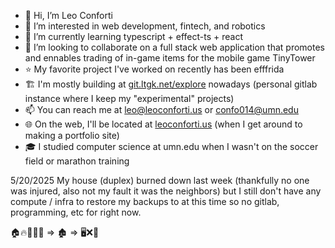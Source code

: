 - 👋 Hi, I’m Leo Conforti
- 👀 I’m interested in web development, fintech, and robotics
- 🌱 I’m currently learning typescript + effect-ts + react
- 💞️ I’m looking to collaborate on a full stack web application that promotes and ennables trading of in-game items for the mobile game TinyTower
- ⭐ My favorite project I've worked on recently has been efffrida
- 🏗️ I'm mostly building at [git.ltgk.net/explore](https://git.ltgk.net/explore) nowadays (personal gitlab instance where I keep my "experimental" projects)
- 📫 You can reach me at leo@leoconforti.us or confo014@umn.edu
- 🌐 On the web, I'll be located at [leoconforti.us](http://leoconforti.us) (when I get around to making a portfolio site)
- 🎓 I studied computer science at umn.edu when I wasn't on the soccer field or marathon training

5/20/2025 My house (duplex) burned down last week (thankfully no one was injured, also not my fault it was the neighbors) but I still don't have any compute / infra to restore my backups to at this time so no gitlab, programming, etc for right now.

🏠🔥🧑‍🚒🚒 => 🏚️ => 🖥️❌🛜

<!---
leonitousconforti/leonitousconforti is a ✨ special ✨ repository because its `README.md` (this file) appears on your GitHub profile.
You can click the Preview link to take a look at your changes.
--->

<!---
Studied computer science at umn.edu . I've worked in software development across the stack and in numerous programming languages; from embedded robotics projects (c, c++) to high performance job-shop schedulers (F#, .Net world, Angular) to full-stack analytics websites and trading platforms (TypeScript, Node, React/Next.Js). Along with my work experience, I also contribute to open source.
--->
